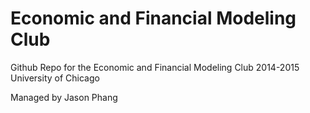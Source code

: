 Economic and Financial Modeling Club
=============

Github Repo for the Economic and Financial Modeling Club
2014-2015
University of Chicago

Managed by Jason Phang
